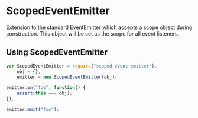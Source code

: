 ScopedEventEmitter
==================
Extension to the standard EventEmitter which accepts a scope object during
construction.  This object will be set as the scope for all event listeners.

Using ScopedEventEmitter
------------------------
```js
var ScopedEventEmitter = require("scoped-event-emitter"),
    obj = {},
    emitter = new ScopedEventEmitter(obj);

emitter.on("foo", function() {
    assert(this === obj);
});

emitter.emit("foo");
```

